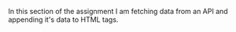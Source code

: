 In this section of the assignment I am fetching data from an API and appending it's data to HTML tags.
